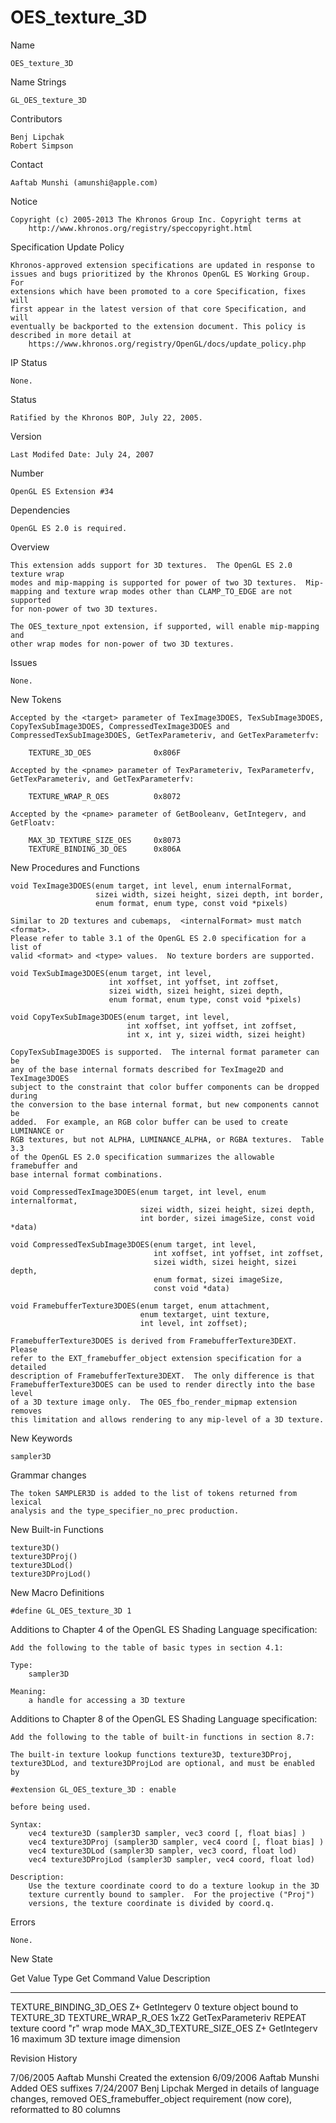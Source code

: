 # OES_texture_3D

Name

    OES_texture_3D

Name Strings

    GL_OES_texture_3D

Contributors

    Benj Lipchak
    Robert Simpson

Contact

    Aaftab Munshi (amunshi@apple.com)

Notice

    Copyright (c) 2005-2013 The Khronos Group Inc. Copyright terms at
        http://www.khronos.org/registry/speccopyright.html

Specification Update Policy

    Khronos-approved extension specifications are updated in response to
    issues and bugs prioritized by the Khronos OpenGL ES Working Group. For
    extensions which have been promoted to a core Specification, fixes will
    first appear in the latest version of that core Specification, and will
    eventually be backported to the extension document. This policy is
    described in more detail at
        https://www.khronos.org/registry/OpenGL/docs/update_policy.php

IP Status

    None.

Status

    Ratified by the Khronos BOP, July 22, 2005.
    
Version

    Last Modifed Date: July 24, 2007

Number

    OpenGL ES Extension #34    

Dependencies

    OpenGL ES 2.0 is required.

Overview

    This extension adds support for 3D textures.  The OpenGL ES 2.0 texture wrap
    modes and mip-mapping is supported for power of two 3D textures.  Mip-
    mapping and texture wrap modes other than CLAMP_TO_EDGE are not supported 
    for non-power of two 3D textures.
    
    The OES_texture_npot extension, if supported, will enable mip-mapping and 
    other wrap modes for non-power of two 3D textures.

Issues

    None.
 
New Tokens

    Accepted by the <target> parameter of TexImage3DOES, TexSubImage3DOES, 
    CopyTexSubImage3DOES, CompressedTexImage3DOES and 
    CompressedTexSubImage3DOES, GetTexParameteriv, and GetTexParameterfv:

        TEXTURE_3D_OES              0x806F

    Accepted by the <pname> parameter of TexParameteriv, TexParameterfv,
    GetTexParameteriv, and GetTexParameterfv:

        TEXTURE_WRAP_R_OES          0x8072

    Accepted by the <pname> parameter of GetBooleanv, GetIntegerv, and 
    GetFloatv:

        MAX_3D_TEXTURE_SIZE_OES     0x8073
        TEXTURE_BINDING_3D_OES      0x806A

New Procedures and Functions

    void TexImage3DOES(enum target, int level, enum internalFormat, 
                       sizei width, sizei height, sizei depth, int border, 
                       enum format, enum type, const void *pixels)

    Similar to 2D textures and cubemaps,  <internalFormat> must match <format>.
    Please refer to table 3.1 of the OpenGL ES 2.0 specification for a list of 
    valid <format> and <type> values.  No texture borders are supported.

    void TexSubImage3DOES(enum target, int level, 
                          int xoffset, int yoffset, int zoffset, 
                          sizei width, sizei height, sizei depth, 
                          enum format, enum type, const void *pixels)

    void CopyTexSubImage3DOES(enum target, int level, 
                              int xoffset, int yoffset, int zoffset, 
                              int x, int y, sizei width, sizei height)

    CopyTexSubImage3DOES is supported.  The internal format parameter can be 
    any of the base internal formats described for TexImage2D and TexImage3DOES 
    subject to the constraint that color buffer components can be dropped during
    the conversion to the base internal format, but new components cannot be 
    added.  For example, an RGB color buffer can be used to create LUMINANCE or 
    RGB textures, but not ALPHA, LUMINANCE_ALPHA, or RGBA textures.  Table 3.3 
    of the OpenGL ES 2.0 specification summarizes the allowable framebuffer and 
    base internal format combinations.

    void CompressedTexImage3DOES(enum target, int level, enum internalformat, 
                                 sizei width, sizei height, sizei depth, 
                                 int border, sizei imageSize, const void *data)

    void CompressedTexSubImage3DOES(enum target, int level, 
                                    int xoffset, int yoffset, int zoffset, 
                                    sizei width, sizei height, sizei depth, 
                                    enum format, sizei imageSize, 
                                    const void *data)

    void FramebufferTexture3DOES(enum target, enum attachment,
                                 enum textarget, uint texture,
                                 int level, int zoffset);

    FramebufferTexture3DOES is derived from FramebufferTexture3DEXT.  Please 
    refer to the EXT_framebuffer_object extension specification for a detailed 
    description of FramebufferTexture3DEXT.  The only difference is that 
    FramebufferTexture3DOES can be used to render directly into the base level 
    of a 3D texture image only.  The OES_fbo_render_mipmap extension removes
    this limitation and allows rendering to any mip-level of a 3D texture.

New Keywords

    sampler3D

Grammar changes

    The token SAMPLER3D is added to the list of tokens returned from lexical 
    analysis and the type_specifier_no_prec production.

New Built-in Functions

    texture3D()
    texture3DProj()  
    texture3DLod()
    texture3DProjLod()

New Macro Definitions

    #define GL_OES_texture_3D 1

Additions to Chapter 4 of the OpenGL ES Shading Language specification:

    Add the following to the table of basic types in section 4.1:

    Type:
        sampler3D

    Meaning:
        a handle for accessing a 3D texture

Additions to Chapter 8 of the OpenGL ES Shading Language specification:

    Add the following to the table of built-in functions in section 8.7:

    The built-in texture lookup functions texture3D, texture3DProj, 
    texture3DLod, and texture3DProjLod are optional, and must be enabled by

    #extension GL_OES_texture_3D : enable

    before being used.  

    Syntax:
        vec4 texture3D (sampler3D sampler, vec3 coord [, float bias] )
        vec4 texture3DProj (sampler3D sampler, vec4 coord [, float bias] )
        vec4 texture3DLod (sampler3D sampler, vec3 coord, float lod)
        vec4 texture3DProjLod (sampler3D sampler, vec4 coord, float lod)

    Description:
        Use the texture coordinate coord to do a texture lookup in the 3D 
        texture currently bound to sampler.  For the projective ("Proj") 
        versions, the texture coordinate is divided by coord.q.

Errors

    None.

New State

Get Value                Type    Get Command        Value    Description
---------                ----    -----------        -----    -----------
TEXTURE_BINDING_3D_OES    Z+     GetIntegerv        0        texture object 
                                                             bound to TEXTURE_3D
TEXTURE_WRAP_R_OES        1xZ2   GetTexParameteriv  REPEAT   texture coord "r"
                                                             wrap mode
MAX_3D_TEXTURE_SIZE_OES   Z+     GetIntegerv        16       maximum 3D texture 
                                                             image dimension

Revision History

7/06/2005    Aaftab Munshi    Created the extension
6/09/2006    Aaftab Munshi    Added OES suffixes
7/24/2007    Benj Lipchak     Merged in details of language changes, removed
                              OES_framebuffer_object requirement (now core),
                              reformatted to 80 columns
